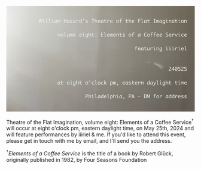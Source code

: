 ![elements of a coffee service](pics/whtotfiv8.jpeg 'elements of a coffee service')

Theatre of the Flat Imagination, volume eight: Elements of a Coffee Service<sup>†</sup> will occur at eight o'clock pm, eastern daylight time, on May 25th, 2024 and will feature performances by iiiriel & me. If you'd like to attend this event, please get in touch with me by email, and I'll send you the address.

<sup>†</sup>*Elements of a Coffee Service* is the title of a book by Robert Glück, originally published in 1982, by Four Seasons Foundation
